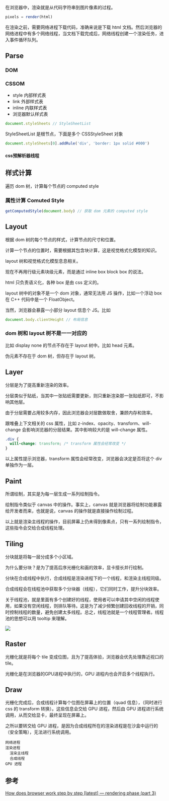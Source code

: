 在浏览器中，渲染就是从代码字符串到图片像素的过程。

```javascript
pixels = render(html)
```



在渲染之前，需要网络进程下载代码，准确来说是下载 html 文档。然后浏览器的网络进程中有多个网络线程，当文档下载完成后，网络线程创建一个渲染任务，进入事件循环队列。



## Parse

### DOM

### CSSOM

* style 内部样式表
* link 外部样式表
* inline 内联样式表
* 浏览器默认样式表

```javascript
document.styleSheets // StyleSheetList
```

StyleSheetList 是根节点，下面是多个 CSSStyleSheet 对象



```javascript
document.styleSheets[0].addRule('div', 'border: 1px solid #000')
```



#### css预解析器线程

## 样式计算

遍历 dom 树，计算每个节点的 computed style

### 属性计算 Comuted Style



```javascript
getComputedStyle(document.body) // 获取 dom 元素的 computed style
```



## Layout

根据 dom 树的每个节点的样式，计算节点的尺寸和位置。

计算一个节点的位置时，需要根据其包含块计算，这是视觉格式化模型的知识。



layout 树和视觉格式化模型息息相关。

现在不再用行级元素块级元素，而是通过 inline box block box 的说法。

html 只负责语义化，各种 box 是由 css 定义的。





layout 树中的对象不是一个 dom 对象，通常无法用 JS 操作，比如一个浮动 box 在 C++ 代码中是一个 FloatObject。

当然，浏览器会暴露一小部分 layout 信息个 JS。比如

```javascript
document.body.clientHeight // 布局信息
```



### dom 树和 layout 树不是一一对应的

比如 display none 的节点不存在于 layout 树中。比如 head 元素。

伪元素不存在于 dom 树，但存在于 layout 树。

## Layer

分层是为了提高重新渲染的效率。

分层类似于贴纸，当其中一张贴纸需要更新，则只重新渲染那一张贴纸即可，不影响其他层。

由于分层需要占用较多内存，因此浏览器会对层数做取舍，兼顾内存和效率。



跟堆叠上下文相关的 css 属性，比如 z-index、opacity、transform、will-change 会影响浏览器的分层结果。其中影响较大的是 will-change 属性。

```css
.div {
  will-change: transform; /* transform 属性会经常改变 */
}
```

以上属性提示浏览器，transform 属性会经常改变，浏览器会决定是否将这个 div 单独作为一层。

## Paint

所谓绘制，其实是为每一层生成一系列绘制指令。

绘制指令类似于 canvas 中的操作。事实上，canvas 就是浏览器将绘制功能暴露给开发者而来，也就是说，canvas 的操作就是直接操作绘制过程。

以上就是渲染主线程的操作，目前屏幕上仍未得到像素点，只有一系列绘制指令，这些指令会交给合成线程处理。

## Tiling

分块就是将每一层分成多个小区域。

为什么要分块？是为了提高后序光栅化和画的效率，显卡擅长并行绘制。

分块在合成线程中执行，合成线程是渲染进程下的一个线程，和渲染主线程同级。

合成线程会在线程池中获取多个分块器（线程），它们同时工作，提升分块效率。

关于线程池，就是里面有多个创建好的线程，使用者可以申请其中空闲的线程使用，如果没有空闲线程，则排队等待。这是为了减少频繁创建回收线程的开销，同时控制线程的数量，避免创建太多线程。总之，线程池就是一个线程管理者。线程池的思想可以用 tooltip 来理解。

![](/Users/yams/Desktop/chrome-render-thread.png)

## Raster

光栅化就是将每个 tile 变成位图，且为了提高体验，浏览器会优先处理靠近视口的 tile。

光栅化是在浏览器的GPU进程中执行的，GPU 进程内也会开启多个线程执行。

## Draw

光栅化完成后，合成线程计算每个位图在屏幕上的位置（quad 信息），（同时进行 css 的 transform 转换）。这些信息会交给 GPU 进程，然后由 GPU 进程进行系统调用，从而交给显卡，最终呈现在屏幕上。

之所以要转交给 GPU 进程，是因为合成线程所在的渲染进程是在沙盒中运行的（安全策略），无法进行系统调用。

```
网络进程
渲染进程
  渲染主线程
  合成线程
GPU 进程
```

## 参考

[How does browser work step by step [latest] — rendering phase (part 3)](https://cabulous.medium.com/how-does-browser-work-in-2019-part-iii-rendering-phase-i-850c8935958f)
